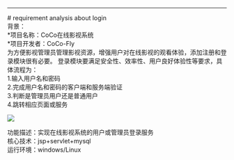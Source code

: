 <hr/>
#  requirement analysis about login
<br/>
背景：<br/>
*项目名称：CoCo在线影视系统 <br/>
*项目开发者：CoCo-Fly   <br/>
为方便影视管理员管理影视资源，增强用户对在线影视的观看体验，添加注册和登录模块很有必要。
登录模块要满足安全性、效率性、用户良好体验性等要求，具体流程为：<br/>
1.输入用户名和密码<br/>
2.完成用户名和密码的客户端和服务端验证<br/>
3.判断是管理员用户还是普通用户<br/>
4.跳转相应页面或服务<br/>

![](http://chuantu.biz/t5/125/1499094618x974338601.png )

功能描述：实现在线影视系统的用户或管理员登录服务<br/>
核心技术：jsp+servlet+mysql <br/>
运行环境：windows/Linux    <br/>

